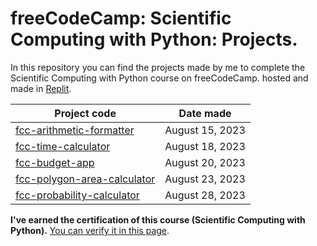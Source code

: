 # freeCodeCamp: Scientific Computing with Python: Projects.

In this repository you can find the projects made by me to complete the Scientific Computing with Python course on freeCodeCamp. hosted and made in [Replit](https://replit.com/).


| Project code | Date made
 -------- | ---------
| [fcc-arithmetic-formatter](/Arithmetic-Formatter) | August 15, 2023
| [fcc-time-calculator](/Time-Calculator) | August 18, 2023
| [fcc-budget-app](/Budget-app) | August 20, 2023
| [fcc-polygon-area-calculator](/Polygon-Area-Calculator) | August 23, 2023
| [fcc-probability-calculator](/Probability-Calculator) | August 28, 2023

**I've earned the certification of this course (Scientific Computing with Python).** [You can verify it in this page](https://www.freecodecamp.org/certification/shadowfaxx1/scientific-computing-with-python-v7).
